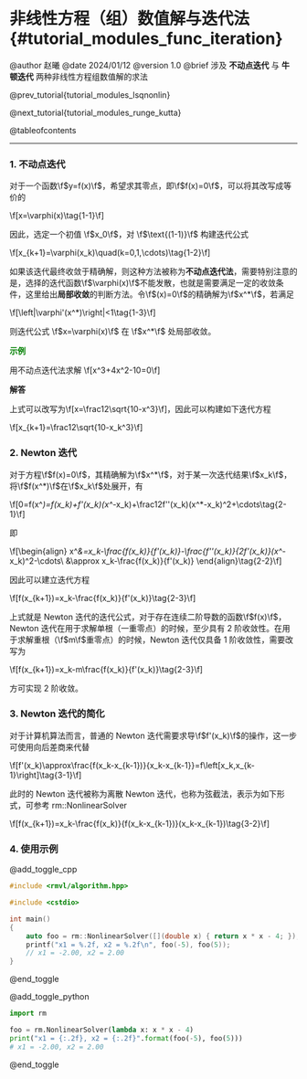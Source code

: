 非线性方程（组）数值解与迭代法 {#tutorial_modules_func_iteration}
============

@author 赵曦
@date 2024/01/12
@version 1.0
@brief 涉及 **不动点迭代** 与 **牛顿迭代** 两种非线性方程组数值解的求法

@prev_tutorial{tutorial_modules_lsqnonlin}

@next_tutorial{tutorial_modules_runge_kutta}

@tableofcontents

------

### 1. 不动点迭代

对于一个函数\f$y=f(x)\f$，希望求其零点，即\f$f(x)=0\f$，可以将其改写成等价的

\f[x=\varphi(x)\tag{1-1}\f]

因此，选定一个初值 \f$x_0\f$，对 \f$\text{(1-1)}\f$ 构建迭代公式

\f[x_{k+1}=\varphi(x_k)\quad(k=0,1,\cdots)\tag{1-2}\f]

如果该迭代最终收敛于精确解，则这种方法被称为<b>不动点迭代法</b>，需要特别注意的是，选择的迭代函数\f$\varphi(x)\f$不能发散，也就是需要满足一定的收敛条件，这里给出<b>局部收敛</b>的判断方法。令\f$(x)=0\f$的精确解为\f$x^*\f$，若满足

\f[\left|\varphi'(x^*)\right|<1\tag{1-3}\f]

则迭代公式 \f$x=\varphi(x)\f$ 在 \f$x^*\f$ 处局部收敛。

<span style="color: green">**示例**</span>

用不动点迭代法求解 \f[x^3+4x^2-10=0\f]

**解答**

上式可以改写为\f[x=\frac12\sqrt{10-x^3}\f]，因此可以构建如下迭代方程

\f[x_{k+1}=\frac12\sqrt{10-x_k^3}\f]

### 2. Newton 迭代

对于方程\f$f(x)=0\f$，其精确解为\f$x^*\f$，对于某一次迭代结果\f$x_k\f$，将\f$f(x^*)\f$在\f$x_k\f$处展开，有

\f[0=f(x^*)=f(x_k)+f'(x_k)(x^*-x_k)+\frac12f''(x_k)(x^*-x_k)^2+\cdots\tag{2-1}\f]

即

\f[\begin{align}
x^*&=x_k-\frac{f(x_k)}{f'(x_k)}-\frac{f''(x_k)}{2f'(x_k)}(x^*-x_k)^2-\cdots\\
&\approx x_k-\frac{f(x_k)}{f'(x_k)}
\end{align}\tag{2-2}\f]

因此可以建立迭代方程

\f[f(x_{k+1})=x_k-\frac{f(x_k)}{f'(x_k)}\tag{2-3}\f]

上式就是 Newton 迭代的迭代公式，对于存在连续二阶导数的函数\f$f(x)\f$，Newton 迭代在用于求解单根（一重零点）的时候，至少具有 2 阶收敛性。在用于求解重根（\f$m\f$重零点）的时候，Newton 迭代仅具备 1 阶收敛性，需要改写为

\f[f(x_{k+1})=x_k-m\frac{f(x_k)}{f'(x_k)}\tag{2-3}\f]

方可实现 2 阶收敛。

### 3. Newton 迭代的简化

对于计算机算法而言，普通的 Newton 迭代需要求导\f$f'(x_k)\f$的操作，这一步可使用向后差商来代替

\f[f'(x_k)\approx\frac{f(x_k-x_{k-1})}{x_k-x_{k-1}}=f\left[x_k,x_{k-1}\right]\tag{3-1}\f]

此时的 Newton 迭代被称为离散 Newton 迭代，也称为弦截法，表示为如下形式，可参考 rm::NonlinearSolver

\f[f(x_{k+1})=x_k-\frac{f(x_k)}{f(x_k-x_{k-1})}(x_k-x_{k-1})\tag{3-2}\f]

### 4. 使用示例

@add_toggle_cpp

```cpp
#include <rmvl/algorithm.hpp>

#include <cstdio>

int main()
{
    auto foo = rm::NonlinearSolver([](double x) { return x * x - 4; });
    printf("x1 = %.2f, x2 = %.2f\n", foo(-5), foo(5));
    // x1 = -2.00, x2 = 2.00
}
```

@end_toggle

@add_toggle_python

```python
import rm

foo = rm.NonlinearSolver(lambda x: x * x - 4)
print("x1 = {:.2f}, x2 = {:.2f}".format(foo(-5), foo(5)))
# x1 = -2.00, x2 = 2.00
```

@end_toggle
